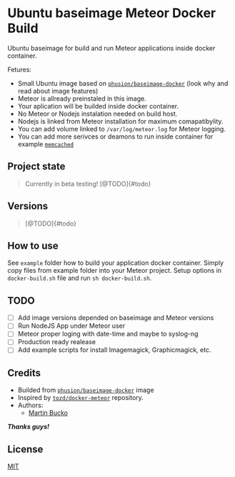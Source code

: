 # Ubuntu baseimage Meteor Docker Build
Ubuntu baseimage for build and run Meteor applications inside docker container.

Fetures:

- Small Ubuntu image based on [`phusion/baseimage-docker`](https://github.com/phusion/baseimage-docker) (look why and read about image features)
- Meteor is allready preinstaled in this image.
- Your aplication will be builded inside docker container.
- No Meteor or Nodejs instalation needed on build host.
- Nodejs is linked from Meteor installation for maximum comapatibylity.
- You can add volume linked to `/var/log/meteor.log` for Meteor logging.
- You can add more serivces or deamons to run inside container for example [`memcached`](https://github.com/phusion/baseimage-docker#adding-additional-daemons)

## Project state
> Currently in beta testing! [@TODO]{#todo}

## Versions
> [@TODO]{#todo}

## How to use

See `example` folder how to build your application docker container. Simply copy files from example folder into your Meteor project. Setup options in `docker-build.sh` file and run `sh docker-build.sh`.

## TODO

- [ ] Add image versions depended on baseimage and Meteor versions
- [ ] Run NodeJS App under Meteor user
- [ ] Meteor proper loging with date-time and maybe to syslog-ng
- [ ] Production ready realease
- [ ] Add example scripts for install Imagemagick, Graphicmagick, etc.

## Credits

- Builded from [`phusion/baseimage-docker`](https://github.com/phusion/baseimage-docker) image
- Inspired by [`tozd/docker-meteor`](https://github.com/tozd/docker-meteor) repository.
- Authors:
	- [Martin Bucko](https://github.com/MartinBucko)

***Thanks guys!***

## License

[MIT](https://github.com/Treecom/baseimage-meteor/blob/master/LICENSE)
